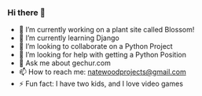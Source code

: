 ### Hi there 👋

<!--
**natewoodprojects/natewoodprojects** is a ✨ _special_ ✨ repository because its `README.md` (this file) appears on your GitHub profile.

Here are some ideas to get you started:
-->
- 🔭 I’m currently working on a plant site called Blossom!
- 🌱 I’m currently learning Django
- 👯 I’m looking to collaborate on a Python Project
- 🤔 I’m looking for help with getting a Python Position
- 💬 Ask me about gechur.com
- 📫 How to reach me: natewoodprojects@gmail.com
- ⚡ Fun fact: I have two kids, and I love video games

